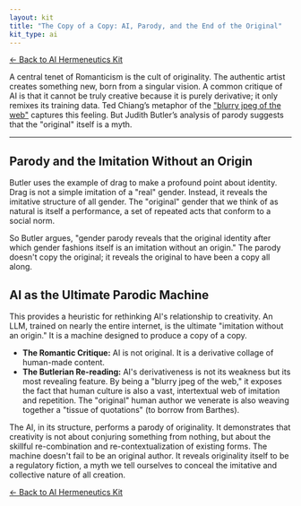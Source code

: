 ```yaml
---
layout: kit
title: "The Copy of a Copy: AI, Parody, and the End of the Original"
kit_type: ai
---
```

<div class="top-links">

<a href="{{ '/kits/ai-hermeneutics-kit/' | relative_url }}" class="quickkit-pill">← Back to AI
Hermeneutics Kit</a>

</div>


A central tenet of Romanticism is the cult of originality. The authentic
artist creates something new, born from a singular vision. A common
critique of AI is that it cannot be truly creative because it is purely
derivative; it only remixes its training data. Ted Chiang’s metaphor of
the ["blurry jpeg of the web"](post37.html) captures this feeling. But
Judith Butler’s analysis of parody suggests that the "original" itself
is a myth.

------------------------------------------------------------------------

<div class="section" markdown="1">

## Parody and the Imitation Without an Origin

Butler uses the example of drag to make a profound point about identity.
Drag is not a simple imitation of a "real" gender. Instead, it reveals
the imitative structure of all gender. The "original" gender that we
think of as natural is itself a performance, a set of repeated acts that
conform to a social norm.

So Butler argues, "gender parody reveals that the original identity
after which gender fashions itself is an imitation without an origin."
The parody doesn't copy the original; it reveals the original to have
been a copy all along.

</div>

<div class="section" markdown="1">

## AI as the Ultimate Parodic Machine

This provides a heuristic for rethinking AI's relationship to
creativity. An LLM, trained on nearly the entire internet, is the
ultimate "imitation without an origin." It is a machine designed to
produce a copy of a copy.

- **The Romantic Critique:** AI is not original. It is a derivative
  collage of human-made content.
- **The Butlerian Re-reading:** AI's derivativeness is not its weakness
  but its most revealing feature. By being a "blurry jpeg of the web,"
  it exposes the fact that human culture is also a vast, intertextual
  web of imitation and repetition. The "original" human author we
  venerate is also weaving together a "tissue of quotations" (to borrow
  from Barthes).

The AI, in its structure, performs a parody of originality. It
demonstrates that creativity is not about conjuring something from
nothing, but about the skillful re-combination and re-contextualization
of existing forms. The machine doesn't fail to be an original author. It
reveals originality itself to be a regulatory fiction, a myth we tell
ourselves to conceal the imitative and collective nature of all
creation.

</div>

<div class="bottom-links">

<a href="{{ '/kits/ai-hermeneutics-kit/' | relative_url }}" class="quickkit-pill">← Back to AI
Hermeneutics Kit</a>

</div>
